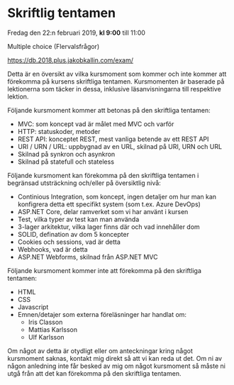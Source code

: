 # Skriftlig tentamen

Fredag den 22:n februari 2019, **kl 9:00** till 11:00

Multiple choice (Flervalsfrågor)

https://db.2018.plus.jakobkallin.com/exam/

Detta är en översikt av vilka kursmoment som kommer och inte kommer att förekomma på kursens skriftliga tentamen. Kursmomenten är baserade på lektionerna som täcker in dessa, inklusive läsanvisningarna till respektive lektion.

Följande kursmoment kommer att betonas på den skriftliga tentamen:

* MVC: som koncept vad är målet med MVC och varför 
* HTTP: statuskoder, metoder 
* REST API: konceptet REST, mest vanliga betende av ett REST API 
* URI / URN / URL: uppbygnad av en URL, skilnad på URI, URN och URL
* Skilnad på synkron och asynkron
* Skilnad på statefull och stateless 

Följande kursmoment kan förekomma på den skriftliga tentamen i begränsad utsträckning och/eller på översiktlig nivå:

* Continious Integration, som koncept, ingen detaljer om hur man kan konfigrera detta ett specifikt system (som t.ex. Azure DevOps) 
* ASP.NET Core, delar ramverket som vi har använt i kursen
* Test, vilka typer av test kan man använda
* 3-lager arkitektur, vilka lager finns där och vad innehåller dom
* SOLID, defination av dom 5 koncepter
* Cookies och sessions, vad är detta
* Webhooks, vad är detta
* ASP.NET Webforms, skilnad från ASP.NET MVC

Följande kursmoment kommer inte att förekomma på den skriftliga tentamen:

* HTML
* CSS
* Javascript
* Emnen/detajer som externa föreläsninger har handlat om:
  * Iris Classon
  * Mattias Karlsson
  * Ulf Karlsson

Om något av detta är otydligt eller om anteckningar kring något kursmoment saknas, kontakt mig direkt så att vi kan reda ut det. Om ni av någon anledning inte får besked av mig om något kursmoment så måste ni utgå från att det kan förekomma på den skriftliga tentamen.


